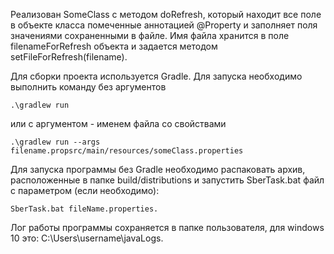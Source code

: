 Реализован SomeClass с методом doRefresh, который находит все поле в объекте класса помеченные аннотацией @Property и заполняет поля значениями сохраненными в файле. Имя файла хранится в поле filenameForRefresh объекта и задается методом setFileForRefresh(filename).

Для сборки проекта используется Gradle. Для запуска необходимо выполнить команду без аргументов

```
.\gradlew run
```

или с аргументом - именем файла со свойствами

```
.\gradlew run --args filename.propsrc/main/resources/someClass.properties
```

Для запуска программы без Gradle необходимо распаковать архив, расположенные в папке build/distributions и запустить SberTask.bat файл с параметром (если необходимо):

```
SberTask.bat fileName.properties.
```

Лог работы программы сохраняется в папке пользователя, для windows 10 это:
C:\Users\username\javaLogs.